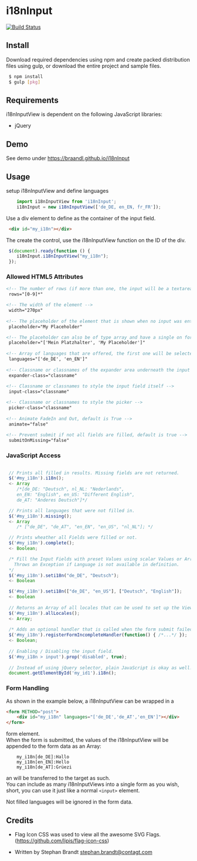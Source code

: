 # i18nInput

[![Build Status](https://travis-ci.org/braandl/i18nInput.svg?branch=master)](https://travis-ci.org/braandl/i18nInput)

## Install

Download required dependencies using npm and create packed distribution files using gulp,
or download the entire project and sample files.

```bash
 $ npm install
 $ gulp [pkg]
```

## Requirements

i18nInputView is dependent on the following JavaScript libraries:

* jQuery

## Demo

See demo under https://braandl.github.io/i18nInput

## Usage

setup i18nInputView and define languages

```javascript
    import i18nInputView from 'i18nInput';
    i18nInput = new i18nInputView(['de_DE, en_EN, fr_FR']);
```

Use a div element to define as the container of the input field.

```html
 <div id="my_i18n"></div>
```

The create the control, use the i18nInputView function on the ID of the div.

```javascript
 $(document).ready(function () {
    i18nInput.i18nInputView("my_i18n");
 });
```

### Allowed HTML5 Attributes
```html
<!-- The number of rows (if more than one, the input will be a textarea instead of an input fiel -->   
 rows="[0-9]*"

<!-- The width of the element -->
 width="270px"
 
<!-- The placeholder of the element that is shown when no input was entered. -->
 placeholder="My Placeholder"

<!-- The placeholder can also be of type array and have a single on for each language. -->
 placeholder="['Mein Platzhalter', 'My Placeholder']"
 
<!-- Array of languages that are offered, the first one will be selected on start -->
 languages="['de_DE', 'en_EN']"
 
<!-- Classname or classnames of the expander area underneath the input field --> 
 expander-class="classname"
 
<!-- Classname or classnames to style the input field itself -->
 input-class="classname"

<!-- Classname or classnames to style the picker -->
 picker-class="classname"
  
<!-- Animate FadeIn and Out, default is True -->
 animate="false"
 
<!-- Prevent submit if not all fields are filled, default is true -->
 submitOnMissing="false"
```

### JavaScript Access
```javascript

 // Prints all filled in results. Missing fields are not returned.
 $('#my_i18n').i18n();
 <- Array
    /*[de_DE: "Deutsch", nl_NL: "Nederlands", 
    en_EN: "English", en_US: "Different English", 
    de_AT: "Anderes Deutsch"]*/

 // Prints all languages that were not filled in.
 $('#my_i18n').missing();
 <- Array
    /* ["de_DE", "de_AT", "en_EN", "en_US", "nl_NL"]; */

 // Prints wheather all Fields were filled or not.
 $('#my_i18n').complete();
 <- Boolean;

 /* Fill the Input Fields with preset Values using scalar Values or Arrays.
   Throws an Exception if Language is not available in definition.
 */
 $('#my_i18n').seti18n("de_DE", "Deutsch");
 <- Boolean

 $('#my_i18n').seti18n(["de_DE", "en_US"], ["Deutsch", "English"]);
 <- Boolean
 
 // Returns an Array of all locales that can be used to set up the View.
 $('#my_i18n').allLocales();
 <- Array; 
 
 /* Adds an optional handler that is called when the form submit failed, because of an incomplete data set. */
 $('#my_i18n').registerFormIncompleteHandler(function() { /*...*/ });
 <- Boolean; 
 
 // Enabling / Disabling the input field.
 $('#my_i18n > input').prop('disabled', true);
 
 // Instead of using jQuery selector, plain JavaScript is okay as well:
 document.getElementById('my_id1').i18n();
```
### Form Handling

As shown in the example below, a i18nInputView can be wrapped in a 
```html
<form METHOD="post">
    <div id="my_i18n" languages="['de_DE','de_AT','en_EN']"></div>
</form>
```
form element.<br>
When the form is submitted, the values of the i18nInputView will be appended to the form data as an Array:
```
    my_i18n[de_DE]:Hallo
    my_i18n[en_EN]:Hello
    my_i18n[de_AT]:Grüezi
```
an will be transferred to the target as such.<br>
You can include as many i18nInputViews into a single form as you wish, <br>
short, you can use it just like a normal ```<input>``` element.

Not filled languages will be ignored in the form data.

## Credits

* Flag Icon CSS was used to view all the 
awesome SVG Flags. <br>
 (https://github.com/lipis/flag-icon-css)
 
* Written by Stephan Brandt <stephan.brandt@contagt.com>
